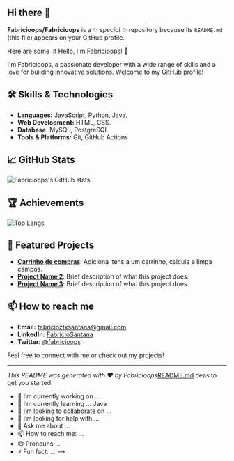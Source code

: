 ## Hi there 👋


**Fabricioops/Fabricioops** is a ✨ _special_ ✨ repository because its `README.md` (this file) appears on your GitHub profile.

Here are some i# Hello, I'm Fabricioops! 👋

I'm Fabricioops, a passionate developer with a wide range of skills and a love for building innovative solutions. Welcome to my GitHub profile!

## 🛠️ Skills & Technologies

- **Languages:** JavaScript, Python, Java.
- **Web Development:** HTML, CSS.
- **Database:** MySQL, PostgreSQL
- **Tools & Platforms:**  Git, GitHub Actions

## 📈 GitHub Stats

![Fabricioops's GitHub stats](https://github-readme-stats.vercel.app/api?username=Fabricioops&show_icons=true&theme=radical)

## 🏆 Achievements

![Top Langs](https://github-readme-stats.vercel.app/api/top-langs/?username=Fabricioops&layout=compact&theme=radical)

## 💼 Featured Projects

- [**Carrinho de compras**](https://github.com/Fabricioops/project-name-1): Adiciona itens a um carrinho, calcula e limpa campos.
- [**Project Name 2**](https://github.com/Fabricioops/project-name-2): Brief description of what this project does.
- [**Project Name 3**](https://github.com/Fabricioops/project-name-3): Brief description of what this project does.

## 📫 How to reach me

- **Email:** fabricioztxsantana@gmail.com
- **LinkedIn:** [FabricioSantana]([[https://www.linkedin.com/in/fabricio-santana-9b3749213/]])
- **Twitter:** [@fabricioops](https://twitter.com/fabricioops)

Feel free to connect with me or check out my projects!

---

*This README was generated with ❤️ by Fabricioops*[README.md](https://github.com/user-attachments/files/18926950/README.md)
deas to get you started:

- 🔭 I’m currently working on ...
- 🌱 I’m currently learning ... Java
- 👯 I’m looking to collaborate on ...
- 🤔 I’m looking for help with ...
- 💬 Ask me about ...
- 📫 How to reach me: ...
- 😄 Pronouns: ...
- ⚡ Fun fact: ...
-->
